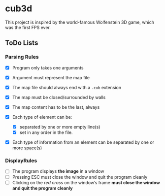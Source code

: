 # cub3d
This project is inspired by the world-famous Wolfenstein 3D game, which was the first FPS ever.

## ToDo Lists
### Parsing Rules
- [x] Program only takes one arguments
- [x] Argument must represent the map file
- [x] The map file should always end with a `.cub` extension
- [x] The map must be closed/surrounded by walls
- [x] The map content has to be the last, always
- [x] Each type of element can be: 
  - [x] separated by one or more empty line(s)
  - [x] set in any order in the file.
- [x] Each type of information from an element can be separated by one or more space(s) 



### DisplayRules
- [ ] The program displays **the image** in a window
- [ ] Pressing ESC must close the window and quit the program cleanly
- [ ] Clicking on the _red cross_ on the window’s frame **must close the window and quit the program cleanly**
